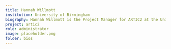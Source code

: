 ```yaml
---
title: Hannah Willmott
institution: University of Birmingham
biography: Hannah Willmott is the Project Manager for ARTIC2 at the University of Birmingham.
project: artic2
role: administrator
image: placeholder.png
folder: bios
---
```

